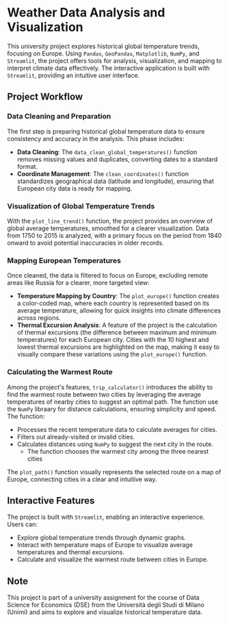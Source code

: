 # Weather Data Analysis and Visualization

This university project explores historical global temperature trends, focusing on Europe. Using `Pandas`, `GeoPandas`, `Matplotlib`, `NumPy`, and `Streamlit`, the project offers tools for analysis, visualization, and mapping to interpret climate data effectively. The interactive application is built with `Streamlit`, providing an intuitive user interface.

## Project Workflow

### Data Cleaning and Preparation
The first step is preparing historical global temperature data to ensure consistency and accuracy in the analysis. This phase includes:

- **Data Cleaning**: The `data_clean_global_temperatures()` function removes missing values and duplicates, converting dates to a standard format.
- **Coordinate Management**: The `clean_coordinates()` function standardizes geographical data (latitude and longitude), ensuring that European city data is ready for mapping.

### Visualization of Global Temperature Trends
With the `plot_line_trend()` function, the project provides an overview of global average temperatures, smoothed for a clearer visualization. Data from 1750 to 2015 is analyzed, with a primary focus on the period from 1840 onward to avoid potential inaccuracies in older records.

### Mapping European Temperatures
Once cleaned, the data is filtered to focus on Europe, excluding remote areas like Russia for a clearer, more targeted view:

- **Temperature Mapping by Country**: The `plot_europe()` function creates a color-coded map, where each country is represented based on its average temperature, allowing for quick insights into climate differences across regions.
- **Thermal Excursion Analysis**: A feature of the project is the calculation of thermal excursions (the difference between maximum and minimum temperatures) for each European city. Cities with the 10 highest and lowest thermal excursions are highlighted on the map, making it easy to visually compare these variations using the `plot_europe()` function.

### Calculating the Warmest Route
Among the project's features, `trip_calculator()` introduces the ability to find the warmest route between two cities by leveraging the average temperatures of nearby cities to suggest an optimal path. The function use the `NumPy` libraary for distance calculations, ensuring simplicity and speed. The function:

- Processes the recent temperature data to calculate averages for cities.
- Filters out already-visited or invalid cities.
- Calculates distances using `NumPy` to suggest the next city in the route.
    - The function chooses the warmest city among the three nearest cities

The `plot_path()` function visually represents the selected route on a map of Europe, connecting cities in a clear and intuitive way.

## Interactive Features
The project is built with `Streamlit`, enabling an interactive experience. Users can:

- Explore global temperature trends through dynamic graphs.
- Interact with temperature maps of Europe to visualize average temperatures and thermal excursions.
- Calculate and visualize the warmest route between cities in Europe.

## Note
This project is part of a university assignment for the course of Data Science for Economics (DSE) from the Università degli Studi di Milano (Unimi) and aims to explore and visualize historical temperature data.
